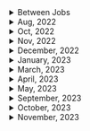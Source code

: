<details>
<summary>Between Jobs</summary>

1. GitHub Actions로 개발 주기 자동화
1. netninja - docker (13/13)
</details>

<details>
<summary>Aug, 2022</summary>

1. [토스ㅣSLASH 22 - 잃어버린 개발자의 시간을 찾아서: 매일 하루를 아끼는 DevOps 이야기](https://youtu.be/2IE68SDTYvI)
1. [Kubernetes Explained in 100 Seconds](https://youtu.be/PziYflu8cB8)

</details>

<details>
<summary>Oct, 2022</summary>

1. [Top 50+ AWS Services Explained in 10 Minutes](https://youtu.be/JIbIYCM48to)

</details>

<details>
<summary>Nov, 2022</summary>

1. [AWS EC2란 무엇이며 왜 기업들이 EC2를 선택할까요?](https://buw.medium.com/aws-ec2%EB%9E%80-%EB%AC%B4%EC%97%87%EC%9D%B4%EB%A9%B0-%EC%99%9C-%EA%B8%B0%EC%97%85%EB%93%A4%EC%9D%B4-ec2%EB%A5%BC-%EC%84%A0%ED%83%9D%ED%95%A0%EA%B9%8C%EC%9A%94-e4c4d6b419b4)
1. [Accessing the Docker containers](https://www.ibm.com/docs/en/workload-automation/9.5.0?topic=compose-accessing-docker-containers)
1. [Mixing Docker Commands #shorts](https://youtube.com/shorts/ZSNEnRUP5SE?feature=share)
1. [Auto Assign Action](https://github.com/marketplace/actions/auto-assign-action)
1. [AWS Lambda vs EC2: Which to Use and When](https://www.cbtnuggets.com/blog/certifications/cloud/aws-lambda-vs-ec2-which-to-use-and-when)

</details>

<details>
<summary>December, 2022</summary>

1. [Run your GitHub Actions locally with act🚀](https://github.com/nektos/act)
2. [AWS EC2 Node.js 서버 배포](https://velog.io/@rheey90/AWS-EC2-Node.js-%EC%84%9C%EB%B2%84-%EB%B0%B0%ED%8F%AC)
3. [github: simple nodejs AWS EC2 deployment demo](https://github.com/rheey90/aws-ec2-nodejs-server-deployment-demo)
</details>

<details>
<summary>January, 2023</summary>

1. [Nodejs PM2 배포 - ecosystem.config.js (babel 적용)](https://songjang.tistory.com/11)
2. [[AWS] 사용중인 EC2 인스터스의 Type 변경하기](http://devstory.ibksplatform.com/2017/10/aws-ec2-type.html)
3. [AWS 인스턴스 탄력적 IP 할당하기](https://soobarkbar.tistory.com/224)
4. [AWS EC2 : 액세스하려면 22 포트를 개방해야 할 수 있으므로 이 인스턴스에 연결하지 못할 수 있습니다. 해결하기](https://letsgojieun.tistory.com/137)
5. [Using scp to copy a file to Amazon EC2 instance?](https://stackoverflow.com/questions/11388014/using-scp-to-copy-a-file-to-amazon-ec2-instance)
6. [scp copy over ssh doesn't work - permission denied error, please?](https://askubuntu.com/questions/66492/scp-copy-over-ssh-doesnt-work-permission-denied-error-please)
7. [ec-2 error (client_loop: send disconnect: Broken pipe)](https://repost.aws/questions/QUUS_SNFKrTjmm-y2HLQgOcA/ec-2-error-client-loop-send-disconnect-broken-pipe)
8. [ssh(secure shell) 옵션](https://experiences.tistory.com/33)
9. [EC2 ssh broken pipe terminates running process](https://stackoverflow.com/questions/37796392/ec2-ssh-broken-pipe-terminates-running-process)
10. [What happens to a process in an EC2 instance when I get a 'Broken Pipe' error on ssh?](https://stackoverflow.com/questions/13943613/what-happens-to-a-process-in-an-ec2-instance-when-i-get-a-broken-pipe-error-on)
11. [aws 인스턴스에 ssh 터미널 접속시 broken pipe가 발생하는 원인](https://okky.kr/articles/520272)
12. [EC2: Broken Pipe 문제 해결](https://may0301.tistory.com/10)
13. [Nodejs 에서 crash 후 재시작에 필요한 PM2](https://coding8.tistory.com/37)
14. [PM2 docs: Auto restart apps on file change](https://pm2.keymetrics.io/docs/usage/watch-and-restart/)
15. [PM2 docs: Persistent applications: Startup Script Generator](https://pm2.keymetrics.io/docs/usage/startup/)
16. [What is the purpose of "pm2 save"?](https://stackoverflow.com/questions/35883263/what-is-the-purpose-of-pm2-save)
17. [Github: chane81/pm2](https://github.com/chane81/pm2)
18. [티스토리 블로그 : pm2 이용하기](https://jsongsong.tistory.com/8)
19. [WARNING: UNPROTECTED PRIVATE KEY FILE! when trying to SSH into Amazon EC2 Instance](https://stackoverflow.com/questions/201893/warning-unprotected-private-key-file-when-trying-to-ssh-into-amazon-ec2-instan)
20. [Ubuntu on Windows 10 - SSH “Permissions xxxx for private key are too open](https://superuser.com/questions/1321072/ubuntu-on-windows-10-ssh-permissions-xxxx-for-private-key-are-too-open)
21. [Amazon EC2 온디맨드 요금](https://aws.amazon.com/ko/ec2/pricing/on-demand/)
22. [[AWS/아마존 웹서비스] 말도 안 되는 과금의 추억. 요금 폭탄](https://sanghaklee.tistory.com/m/32)
23. [Kafka in 100 Seconds](https://youtu.be/uvb00oaa3k8)
24. [How to connect ec2 instance to a domain name](https://stackoverflow.com/questions/68324554/how-to-connect-ec2-instance-to-a-domain-name)
25. [The BEST way to learn the cloud 👩‍💻 #ad #AWSSkillBuilder #programming #software #developer](https://youtube.com/shorts/h7avExKtRN4?feature=share)

</details>

<details>
<summary>March, 2023</summary>

1. [Netlify docs: Sample netlify.toml file](https://docs.netlify.com/configure-builds/file-based-configuration/#sample-netlify-toml-file)
1. [Up and Running with Serverless Functions with Ben Hong](https://explorers.netlify.com/learn/up-and-running-with-serverless-functions/project-setup-with-serverless-functions)
1. [Github: netlify/explorers-up-and-running-with-serverless-functions](https://github.com/netlify/explorers-up-and-running-with-serverless-functions)
1. [Add personalization to static HTML with Netlify Edge Functions — no browser JavaScript required](https://www.netlify.com/blog/add-personalization-to-static-html-with-edge-functions-no-browser-javascript/)
1. [Github: bubenshchykov/ngrok](https://github.com/bubenshchykov/ngrok)
1. [Docker in 100 Seconds]()
1. [Kubernetes Explained in 100 Seconds](https://youtu.be/PziYflu8cB8)
1. [Ansible in 100 Seconds](https://youtu.be/xRMPKQweySE)

</details>

<details>
<summary>April, 2023</summary>

1. [The Best Alternatives To Heroku - Theo's Deployment Recommendations](https://youtu.be/prjMJtXCR-g)
1. [Deploy your Node, Express JS project on Railway](https://youtu.be/4Ga4c_amvY8)
1. [Railway docs: Plans](https://docs.railway.app/reference/plans#execution-time-limit)
1. [Railway docs: Pricing](https://railway.app/pricing)
1. [Amazon S3 see private files](https://stackoverflow.com/questions/28008841/amazon-s3-see-private-files)
1. [Managing Private Files With AWS S3](https://betterprogramming.pub/managing-private-files-with-aws-s3-d17cb9e3dcde)
1. [DigitalOcean docs: Generate a Pre-Signed URL to Download a Private File](https://docs.digitalocean.com/products/spaces/reference/s3-sdk-examples/#generate-a-pre-signed-url-to-download-a-private-file)
1. [DigitalOcean docs: How to Set File Permissions and Create Quick Share Links](https://docs.digitalocean.com/products/spaces/how-to/set-file-permissions/#quick-share)
1. []()

</details>

<details>
<summary>May, 2023</summary>

1. [Why am I getting a Nixpacks error on Railway?](https://stackoverflow.com/questions/74932602/why-am-i-getting-a-nixpacks-error-on-railway)
1. [How do I get into a Docker container's shell?](https://stackoverflow.com/questions/30172605/how-do-i-get-into-a-docker-containers-shell)
1. [Docker attached vs detached mode](https://www.java4coding.com/contents/docker/docker-attached-vs-detached-mode#:~:text=Detached%20mode%2C%20started%20by%20the,session%20without%20stopping%20the%20container)
1. [Github - amir20/dozzle](https://github.com/amir20/dozzle)
1. [Dozzle docs: Using with Docker compose](https://dozzle.dev/guide/getting-started#using-docker-compose)
1. []()

</details>

<details>

<summary>September, 2023</summary>

- [[Docker] 실행된 컨테이너에 shell 환경으로 접근하기](https://oboki.net/workspace/system/docker/%EC%BB%A8%ED%85%8C%EC%9D%B4%EB%84%88%EC%97%90-shell-%ED%99%98%EA%B2%BD%EC%9C%BC%EB%A1%9C-%EC%A0%91%EA%B7%BC%ED%95%98%EA%B8%B0/)
- [Run the ganache-cli inside the Docker Container](https://levelup.gitconnected.com/run-the-ganache-cli-inside-the-docker-container-5e70bc962bfe)
- [[Docker] RUN, CMD, ENTRYPOINT 차이점](https://seokhyun2.tistory.com/61)
- [Command line arguments to Docker CMD](https://stackoverflow.com/questions/32554448/command-line-arguments-to-docker-cmd)
- [DockerHub - trufflesuite/ganache-cli](https://hub.docker.com/r/trufflesuite/ganache-cli/)
- [[Docker] Node 환경 만들기](https://bum-developer.tistory.com/entry/Docker-Node-%ED%99%98%EA%B2%BD-%EB%A7%8C%EB%93%A4%EA%B8%B0)
- [TerraTest - testing dockerfile](https://terratest.gruntwork.io/docs/getting-started/quick-start/#example-3-docker)
- [Docker docs: Volumes top-level element](https://docs.docker.com/compose/compose-file/07-volumes/)
- [Locating data volumes in Docker Desktop (Windows)](https://stackoverflow.com/questions/43181654/locating-data-volumes-in-docker-desktop-windows)
- [CMD 이더넷 어댑터, 무선 LAN 어댑터란?](https://change-words.tistory.com/entry/ethernet)
- [The EASIEST Docker Swarm Tutorial](https://youtu.be/6IYKdiRpTi4?si=XSD6r0QW_3ene_Zo)
- [Easily Deploy Bitwarden (Vaultwarden) to Docker Swarm](https://youtu.be/HSIJ24-yc3g?si=_VQ5PdX0mG3VV615)
- [Choosing a container orchestration tool | Docker Swarm vs. Kubernetes](https://youtu.be/thb21co4Gw0?si=EExKcX0jv3zt2j_Z)
- [Docker Swarm의 주요 용어, 활성화 방법 및 노드(Node) 관리법 살펴보기](https://seongjin.me/docker-swarm-introduction-nodes/)
- [Velog: 내부망, 외부망, 망분리](https://velog.io/@szlee/%EB%82%B4%EB%B6%80%EB%A7%9D-%EC%99%B8%EB%B6%80%EB%A7%9D-%EB%A7%9D%EB%B6%84%EB%A6%AC)
- [금융권 개발자를 위한 망분리용 안드로이드 gradle cache 설정하기](https://velog.io/@won2oppa/%EA%B8%88%EC%9C%B5%EA%B6%8C-%EA%B0%9C%EB%B0%9C%EC%9E%90%EB%A5%BC-%EC%9C%84%ED%95%9C-%EB%A7%9D%EB%B6%84%EB%A6%AC%EC%9A%A9-%EC%95%88%EB%93%9C%EB%A1%9C%EC%9D%B4%EB%93%9C-gradle-cache-%EC%84%A4%EC%A0%95%ED%95%98%EA%B8%B0)
- [[네트워크] - 내부망과 외부망 개념](https://data-study-clip.tistory.com/18)
- [IP란 무엇인가: 공인 IP, 사설 IP](https://study-recording.tistory.com/7)
- [내 아이피 주소 확인 ip 주소 및 휴대폰 아이피 변경하는 법](https://blog.naver.com/jackie30/222670836831)
- [한경 용어 사전: 망분리(network separation)](https://dic.hankyung.com/economy/view/?seq=14621)
- []()
- []()
- []()

</details>

<details>
<summary>October, 2023</summary>

- [Containerize a Node.js application](https://docs.docker.com/language/nodejs/develop/)
- [Use containers for Node.js development](https://docs.docker.com/language/nodejs/develop/)
- [Run Node.js tests in a container](https://docs.docker.com/language/nodejs/run-tests/)
- [Github: node:alpine](https://github.com/nodejs/docker-node/tree/b4117f9333da4138b03a546ec926ef50a31506c3#nodealpine)
- [PNPM docs: frozen lockfile](https://pnpm.io/ko/next/cli/install#--frozen-lockfile)
- [PNPM docs: working with docker](https://pnpm.io/docker)
- [Getting Started with Docker Multi-Stage Builds](https://collabnix.com/getting-started-with-docker-multi-stage-builds/#:~:text=Multi%2Dstage%20builds%20are%20a%20feature%20introduced%20in%20Docker%2017.05,optimized%20for%20size%20and%20performance.)
- [Docker Multi Stage란?](https://nesoy.github.io/articles/2020-11/Docker-multi-stage-build)
- [Node v20.6: Class extends value undefined is not a constructor or null #10338](https://github.com/typeorm/typeorm/issues/10338)
- [Unable to connect localhost in docker](https://stackoverflow.com/questions/43884981/unable-to-connect-localhost-in-docker)
- [Unexpected token in docker logs after docker run](https://stackoverflow.com/questions/56712015/unexpected-token-in-docker-logs-after-docker-run)
- [The Interactive and TTY Options in docker run](https://www.baeldung.com/linux/docker-run-interactive-tty-options#:~:text=From%20the%20official%20documentation%2C%20Docker,that%20offers%20basic%20input%2Doutput.)
- [Grafana Vs Prometheus Explained in 1 Minute | DevOps Shack](https://youtube.com/shorts/Jhh-0_Pu_lc?si=XH8zog6duXVuGg6H)
- [InfluxDB: The Basics of Time Series Data](https://youtu.be/wBWTj-1XiRU?si=y2KpEXlsFpJF2L4_)
- [Docker docs: Start containers automatically](https://docs.docker.com/config/containers/start-containers-automatically/)
- [Docker hub: mysql quick reference](https://hub.docker.com/_/mysql)
- [docker container에 접속하기](https://bluese05.tistory.com/21)
- [Docker 로그 제대로 사용하기](https://insight.infograb.net/blog/2022/11/22/docker-logging-driver/)
- [How do I change the default port on which my Docker MySql instance runs?](https://stackoverflow.com/questions/59957719/how-do-i-change-the-default-port-on-which-my-docker-mysql-instance-runs)
- [Docker Compose getting error ECONNREFUSED 127.0.0.1:3306 with MySQL and NodeJS](https://stackoverflow.com/questions/64512831/docker-compose-getting-error-econnrefused-127-0-0-13306-with-mysql-and-nodejs)
- [도커 : docker logs의 --tail을 이용하여 컨테이너 로그 확인하기](https://jw910911.tistory.com/70)
- [Docker docs: docker service logs](https://docs.docker.com/engine/reference/commandline/service_logs/)

</details>

<details>
<summary>November, 2023</summary>

- [Visualizing JIRA with Grafana Cloud](https://youtu.be/ybkVWSKxEGc?si=ve7V2p_croDoJNuJ)
- [Grafana Alerting and Slack Notifications.](https://medium.com/@_oleksii_/grafana-alerting-and-slack-notifications-3affe9d5f688)
- [Grafana labs: Build your first dashboard](https://grafana.com/docs/grafana/latest/getting-started/build-first-dashboard/)
- [Push metrics from Influx Telegraf to Prometheus](https://grafana.com/docs/grafana-cloud/send-data/metrics/metrics-influxdb/push-from-telegraf/#pushing-from-applications-directly)
- [[iOS] Fastlane으로 배포 자동화하기](https://velog.io/@bsm4045/iOS-Fastlane%EC%9C%BC%EB%A1%9C-%EC%9E%90%EB%8F%99-%EB%B0%B0%ED%8F%AC%ED%99%94%ED%95%98%EA%B8%B0)
- [전자계약 도입, 클라우드 or 온프레미스](https://www.eformsign.com/kr/blog/cloud-and-onpremise/)
- [Docker docs: Manage sensitive data with Docker secrets](https://docs.docker.com/engine/swarm/secrets/#build-support-for-docker-secrets-into-your-images)
- [[Docker] Secret 사용해보기](https://yongho1037.tistory.com/808)
- [Docker docs: Secrets top-level element](https://docs.docker.com/compose/compose-file/09-secrets/)
- [Docker docs: Swarm mode overview](https://docs.docker.com/engine/swarm/)
- [Docker docs: Swarm mode key concepts](https://docs.docker.com/engine/swarm/key-concepts/)
- [Docker docs: Create a swarm](https://docs.docker.com/engine/swarm/swarm-tutorial/create-swarm/)
- [Docker docs: Deploy a service to the swarm](https://docs.docker.com/engine/swarm/swarm-tutorial/deploy-service/)
- [Docker docs: Inspect a service on the swarm](https://docs.docker.com/engine/swarm/swarm-tutorial/inspect-service/)
- [Docker docs: Scale the service in the swarm](https://docs.docker.com/engine/swarm/swarm-tutorial/scale-service/)
- [Docker docs: Delete the service running on the swarm](https://docs.docker.com/engine/swarm/swarm-tutorial/delete-service/)
- [Docker docs: docker compose build](https://docs.docker.com/engine/reference/commandline/compose_build/)
- [Docker Swarm에서 시크릿(Secret)을 환경변수로 주입할 때 꼭 필요한 쉘 스크립트(Shell Script) 소개](https://seongjin.me/how-to-use-docker-secret-to-environment-variables/)
- [도커 컨테이너 환경변수](https://livefordev.tistory.com/28)
- [Docker Tutorial 4: How to pass environment variables to a Node.js API from a Docker container?](https://youtu.be/MiBSgcnmiAM?si=zkLdyCmz0Tz8HomR)
- [Docker docs: Delete the service running on the swarm](https://docs.docker.com/engine/swarm/swarm-tutorial/delete-service/)
- [Docker docs: docker swarm leave](https://docs.docker.com/engine/reference/commandline/swarm_leave/)
- [What is the CMD command in Docker?](https://www.educative.io/answers/what-is-the-cmd-command-in-docker)
- [Docker docs: Deploy a stack to a swarm](https://docs.docker.com/engine/swarm/stack-deploy/)
- [Docker: Uses an image, skipping (docker-compose)](https://stackoverflow.com/questions/47615495/docker-uses-an-image-skipping-docker-compose)
- [Docker docs: How to use secrets in Docker Compose](https://docs.docker.com/compose/use-secrets/)
- [Docker docs: Use the environment attribute](https://docs.docker.com/compose/environment-variables/set-environment-variables/#use-the-environment-attribute)
- [Railway docs: Deployments start command](https://docs.railway.app/deploy/deployments#start-command)
- [Railway docs: Fixing Common Errors](https://docs.railway.app/troubleshoot/fixing-common-errors)
- [Railway docs: Root Directory](https://docs.railway.app/deploy/builds#root-directory)
- [Docker Compose - How to execute multiple commands?](https://stackoverflow.com/questions/30063907/docker-compose-how-to-execute-multiple-commands)
- [Docker docs: docker rmi](https://docs.docker.com/engine/reference/commandline/rmi/)
- [Unable to delete Graphite - docker keeps recreating the image and container](https://forums.docker.com/t/unable-to-delete-graphite-docker-keeps-recreating-the-image-and-container/118522)
- [Docker: Remove dangling image](https://www.cherryservers.com/blog/how-to-remove-docker-images#:~:text=Dangling%20images%20are%20untagged%20Docker,not%20associated%20with%20any%20container.)
- [Docker-compose push skips second service if first has same image but no build section #7429](https://github.com/docker/compose/issues/7429)
- [Docker stack deploy: Error response from daemon: rpc error: code = InvalidArgument desc = ContainerSpec: image reference must be provided](https://stackoverflow.com/questions/61097164/docker-stack-deploy-error-response-from-daemon-rpc-error-code-invalidargume)
- [docker push 에러 (denied: requested access to the resource is denied](https://bcp0109.tistory.com/352)
- [Environment Variables saved using Docker Secrets seems to disappear](https://stackoverflow.com/questions/75693262/environment-variables-saved-using-docker-secrets-seems-to-disappear)
- [Environment variables as docker secrets](https://forums.docker.com/t/environment-variables-as-docker-secrets/138269)
- [Docker hub: Docker Secrets: \_FILE convention for docker secret](https://hub.docker.com/_/mysql?_gl=1*1jtcqpw*_ga*NTg2NTIzMjk2LjE2OTE1NTQ0NjU.*_ga_XJWPQMJYHQ*MTcwMDMxMDQzMi4yMS4xLjE3MDAzMTcxNzIuNy4wLjA.)
- [docker stack: setting environment variable from secrets](https://stackoverflow.com/questions/48094850/docker-stack-setting-environment-variable-from-secrets)
- [How to Use Docker EntryPoint](https://refine.dev/blog/docker-entrypoint/#introduction)
- [Docker secrets passing as environment variable](https://stackoverflow.com/questions/52492359/docker-secrets-passing-as-environment-variable)
- [Using multi-line value in .env file in docker-compose](https://stackoverflow.com/questions/56475228/using-multi-line-value-in-env-file-in-docker-compose)
- [Error response from daemon: rpc error: code = InvalidArgument desc = only updates to Labels are allowed](https://stackoverflow.com/questions/58037206/error-response-from-daemon-rpc-error-code-invalidargument-desc-only-update)
- [How to determine if a process runs inside lxc/Docker?](https://stackoverflow.com/questions/20010199/how-to-determine-if-a-process-runs-inside-lxc-docker)
- [Reading data from file inside of docker container](https://community.home-assistant.io/t/reading-data-from-file-inside-of-docker-container/633705)
- [How do I configure a secret in docker compose?](https://stackoverflow.com/questions/71011448/how-do-i-configure-a-secret-in-docker-compose)
- [ISSUE: Docker run and environment variables with quotes and double quotes](https://stackoverflow.com/questions/30494050/how-do-i-pass-environment-variables-to-docker-containers/75237297#75237297)
- [Docker 컨테이너에서 깃 사용하기](https://yangeok.github.io/devops/2019/01/19/git-in-docker-container.html)
- [Railway docs: Exposing Your App](https://docs.railway.app/deploy/exposing-your-app)
- [How to deploy app to 0.0.0.0 and port 5000 on Railway.app?](https://stackoverflow.com/questions/75125207/how-to-deploy-app-to-0-0-0-0-and-port-5000-on-railway-app)
- [How to fix docker: Got permission denied issue](https://stackoverflow.com/questions/48957195/how-to-fix-docker-got-permission-denied-issue)
- [ubuntu: 20.04 LTS docker permission denied 문제 해결하기](https://yoo-young.tistory.com/102)
- [Docker docs: Docker Desktop WSL 2 backend on Windows](https://docs.docker.com/desktop/wsl/)
- [How to easily run commands inside a running Docker container](https://youtu.be/4NEUg5lazfs?si=6CGxUWRtnJXOgjnF)
- [How to Deploy a Service to a Docker Swarm Cluster](https://youtu.be/gfn51oQ0_-w?si=Fc5DMgwfNugLjNT8)
- [초보자를 위한 도커 스웜(Docker Swarm): 간편한 컨테이너 관리](https://youtu.be/shPAAtaGHCs?si=PxNBd91jG5viF3DO)
- [도커 (Docker) 저는 이렇게도 사용해봤습니다.](https://youtu.be/vhWUKuBT6pY?si=1WyHq_A-n_WtD7KJ)
- [How to Get Docker Container IP Address From the Host?](https://kodekloud.com/blog/get-docker-container-ip/)
- [서비스 개발에서 배포까지: 배포 프로세스에 대해 알아봅시다](https://youtu.be/b7urHdzLuLI?si=mYGaEmdzuYj68WX-)
- [How to use Docker .env file](https://www.youtube.com/watch?v=WqiazgeOsiQ)
- [How to Deploy a Service to a Docker Swarm Cluster](https://youtu.be/gfn51oQ0_-w?si=CWNOF-RTCMV6hA1S)
- [Docker 컨테이너에서 깃 사용하기](https://yangeok.github.io/devops/2019/01/19/git-in-docker-container.html)
- []()
- []()
- []()
- []()

</details>
